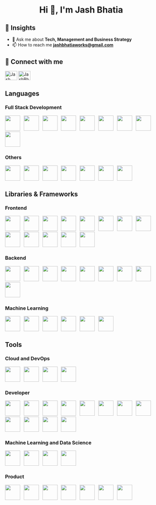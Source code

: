 
<h1 align="center">Hi 👋, I'm Jash Bhatia</h1>

## 🚀 Insights
- 💬 Ask me about **Tech, Management and Business Strategy**
- 📫 How to reach me **jashbhatiaworks@gmail.com**

## 💬 Connect with me
<a href="https://www.linkedin.com/in/jashbhatia07/" target="blank"><img src="https://cdn.jsdelivr.net/gh/devicons/devicon/icons/linkedin/linkedin-original.svg" alt="Jash Bhatia" height="30" width="40" /></a>
<a href="https://twitter.com/BhatiaJash" target="blank"><img src="https://cdn.jsdelivr.net/gh/devicons/devicon/icons/twitter/twitter-original.svg" alt="JashBhatia" height="30" width="40" /></a>&nbsp;

## Languages
### Full Stack Development
<img src="https://cdn.jsdelivr.net/gh/devicons/devicon/icons/javascript/javascript-original.svg" width="50" height="50"/> &nbsp;
<img src="https://cdn.jsdelivr.net/gh/devicons/devicon/icons/typescript/typescript-original.svg" width="50" height="50"/> &nbsp;
<img src="https://cdn.jsdelivr.net/gh/devicons/devicon/icons/html5/html5-plain-wordmark.svg" width="50" height="50"/> &nbsp;
<img src="https://cdn.jsdelivr.net/gh/devicons/devicon/icons/css3/css3-plain-wordmark.svg" width="50" height="50"/> &nbsp;
<img src="https://cdn.jsdelivr.net/gh/devicons/devicon/icons/kotlin/kotlin-original.svg" width="50" height="50"/> &nbsp;
<img src="https://cdn.jsdelivr.net/gh/devicons/devicon/icons/mongodb/mongodb-original-wordmark.svg" width="50" height="50"/> &nbsp;
<img src="https://cdn.jsdelivr.net/gh/devicons/devicon/icons/mysql/mysql-original-wordmark.svg" width="50" height="50"/> &nbsp;
<img src="https://cdn.jsdelivr.net/gh/devicons/devicon/icons/postgresql/postgresql-plain-wordmark.svg" width="50" height="50"/> &nbsp;
<img src="https://cdn.jsdelivr.net/gh/devicons/devicon/icons/php/php-original.svg" width="50" height="50"/> &nbsp;

### Others
<img src="https://cdn.jsdelivr.net/gh/devicons/devicon/icons/python/python-original-wordmark.svg" width="50" height="50"/> &nbsp;
<img src="https://cdn.jsdelivr.net/gh/devicons/devicon/icons/java/java-original-wordmark.svg" width="50" height="50"/> &nbsp;
<img src="https://cdn.jsdelivr.net/gh/devicons/devicon/icons/solidity/solidity-original.svg" width="50" height="50"/> &nbsp;
<img src="https://cdn.jsdelivr.net/gh/devicons/devicon/icons/c/c-original.svg" width="50" height="50"/> &nbsp;
<img src="https://cdn.jsdelivr.net/gh/devicons/devicon/icons/cplusplus/cplusplus-original.svg" width="50" height="50"/> &nbsp;
<img src="https://cdn.jsdelivr.net/gh/devicons/devicon/icons/rails/rails-original-wordmark.svg" width="50" height="50"/> &nbsp;
<img src="https://cdn.jsdelivr.net/gh/devicons/devicon/icons/ruby/ruby-original.svg" width="50" height="50"/> &nbsp;

## Libraries & Frameworks
### Frontend
<img src="https://cdn.jsdelivr.net/gh/devicons/devicon/icons/react/react-original-wordmark.svg" width="50" height="50"/> &nbsp;
<img src="https://seeklogo.com/images/R/react-native-logo-221C671C70-seeklogo.com.png" width="50" height="50"/> &nbsp;
<img src="https://cdn.jsdelivr.net/gh/devicons/devicon/icons/redux/redux-original.svg" width="50" height="50"/> &nbsp;
<img src="https://encrypted-tbn0.gstatic.com/images?q=tbn:ANd9GcQ3Eka0FGDZvp6P8KgIcWYPdJIjw9TYGqTuyRcHIt4qrw&s" width="50" height="50"/> &nbsp;
<img src="https://cdn.jsdelivr.net/gh/devicons/devicon/icons/gatsby/gatsby-plain-wordmark.svg" width="50" height="50"/> &nbsp;
<img src="https://cdn.jsdelivr.net/gh/devicons/devicon/icons/vuejs/vuejs-original-wordmark.svg" width="50" height="50"/> &nbsp;
<img src="https://cdn.jsdelivr.net/gh/devicons/devicon/icons/nuxtjs/nuxtjs-original-wordmark.svg" width="50" height="50"/> &nbsp;
<img src="https://cdn.jsdelivr.net/gh/devicons/devicon/icons/threejs/threejs-original-wordmark.svg" width="50" height="50"/> &nbsp;
<img src="https://cdn.jsdelivr.net/gh/devicons/devicon/icons/svelte/svelte-original.svg" width="50" height="50"/> &nbsp;
<img src="https://cdn.jsdelivr.net/gh/devicons/devicon/icons/materialui/materialui-original.svg" width="50" height="50"/> &nbsp;
<img src="https://cdn.jsdelivr.net/gh/devicons/devicon/icons/bootstrap/bootstrap-original-wordmark.svg" width="50" height="50"/> &nbsp;
<img src="https://cdn.jsdelivr.net/gh/devicons/devicon/icons/tailwindcss/tailwindcss-plain.svg" width="50" height="50"/> &nbsp;
<img src="https://cdn.jsdelivr.net/gh/devicons/devicon/icons/sass/sass-original.svg" width="50" height="50"/> &nbsp;

### Backend
<img src="https://cdn.jsdelivr.net/gh/devicons/devicon/icons/nodejs/nodejs-original.svg" width="50" height="50"/> &nbsp;
<img src="https://icongr.am/devicon/express-original-wordmark.svg?size=148&color=ffffff" width="50" height="50"/> &nbsp;
<img src="https://ik.imagekit.io/ably/ghost/prod/2021/03/socket-io-logo-1.jpeg?tr=w-1728,q-50" width="50" height="50"/> &nbsp;
<img src="https://cdn.jsdelivr.net/gh/devicons/devicon/icons/graphql/graphql-plain-wordmark.svg" width="50" height="50"/> &nbsp;
<img src="https://cdn.jsdelivr.net/gh/devicons/devicon/icons/sequelize/sequelize-original-wordmark.svg" width="50" height="50"/> &nbsp;
<img src="https://icongr.am/devicon/django-original.svg?size=148&color=c8a546" width="50" height="50"/> &nbsp;
<img src="https://cdn.jsdelivr.net/gh/devicons/devicon/icons/neo4j/neo4j-original-wordmark.svg" width="50" height="50"/> &nbsp;
<img src="https://cdn.jsdelivr.net/gh/devicons/devicon/icons/npm/npm-original-wordmark.svg" width="50" height="50"/> &nbsp;
<img src="https://cdn.jsdelivr.net/gh/devicons/devicon/icons/yarn/yarn-original-wordmark.svg" width="50" height="50"/> &nbsp;

### Machine Learning
<img src="https://cdn.jsdelivr.net/gh/devicons/devicon/icons/numpy/numpy-original-wordmark.svg" width="50" height="50"/> &nbsp;
<img src="https://cdn.jsdelivr.net/gh/devicons/devicon/icons/pandas/pandas-original-wordmark.svg" width="50" height="50"/> &nbsp;
<img src="https://cdn.jsdelivr.net/gh/devicons/devicon/icons/pycharm/pycharm-original-wordmark.svg" width="50" height="50"/> &nbsp;
<img src="https://cdn.jsdelivr.net/gh/devicons/devicon/icons/pytorch/pytorch-plain-wordmark.svg" width="50" height="50"/> &nbsp;
<img src="https://cdn.jsdelivr.net/gh/devicons/devicon/icons/opencv/opencv-original-wordmark.svg" width="50" height="50"/> &nbsp;
<img src="https://cdn.jsdelivr.net/gh/devicons/devicon/icons/selenium/selenium-original.svg" width="50" height="50"/> &nbsp;

## Tools
### Cloud and DevOps
<img src="https://icongr.am/devicon/amazonwebservices-plain-wordmark.svg?size=148&color=ff9900" width="50" height="50"/> &nbsp;
<img src="https://cdn.jsdelivr.net/gh/devicons/devicon/icons/docker/docker-original-wordmark.svg" width="50" height="50"/> &nbsp;
<img src="https://cdn.jsdelivr.net/gh/devicons/devicon/icons/googlecloud/googlecloud-original-wordmark.svg" width="50" height="50"/> &nbsp;
<img src="https://cdn.jsdelivr.net/gh/devicons/devicon/icons/heroku/heroku-original-wordmark.svg" width="50" height="50"/> &nbsp;

### Developer 
<img src="https://cdn.jsdelivr.net/gh/devicons/devicon/icons/androidstudio/androidstudio-plain-wordmark.svg" width="50" height="50"/> &nbsp;
<img src="https://cdn.jsdelivr.net/gh/devicons/devicon/icons/eslint/eslint-original-wordmark.svg" width="50" height="50"/> &nbsp;
<img src="https://cdn.jsdelivr.net/gh/devicons/devicon/icons/git/git-original.svg" width="50" height="50"/> &nbsp;
<img src="https://cdn.jsdelivr.net/gh/devicons/devicon/icons/github/github-original.svg" width="50" height="50"/> &nbsp;
<img src="https://cdn.jsdelivr.net/gh/devicons/devicon/icons/gitlab/gitlab-original.svg" width="50" height="50"/> &nbsp;
<img src="https://cdn.jsdelivr.net/gh/devicons/devicon/icons/gradle/gradle-plain.svg" width="50" height="50"/> &nbsp;
<img src="https://cdn.jsdelivr.net/gh/devicons/devicon/icons/jupyter/jupyter-original-wordmark.svg" width="50" height="50"/> &nbsp;
<img src="https://cdn.jsdelivr.net/gh/devicons/devicon/icons/ubuntu/ubuntu-plain-wordmark.svg" width="50" height="50"/> &nbsp;
<img src="https://cdn.jsdelivr.net/gh/devicons/devicon/icons/vim/vim-original.svg" width="50" height="50"/> &nbsp;
<img src="https://cdn.jsdelivr.net/gh/devicons/devicon/icons/visualstudio/visualstudio-plain-wordmark.svg" width="50" height="50"/> &nbsp;
<img src="https://cdn.jsdelivr.net/gh/devicons/devicon/icons/vscode/vscode-original.svg" width="50" height="50"/> &nbsp;
<img src="https://cdn.jsdelivr.net/gh/devicons/devicon/icons/webflow/webflow-original.svg" width="50" height="50"/> &nbsp;

### Machine Learning and Data Science
<img src="https://cdn.jsdelivr.net/gh/devicons/devicon/icons/matlab/matlab-original.svg" width="50" height="50"/> &nbsp;
<img src="https://cdn.jsdelivr.net/gh/devicons/devicon/icons/rstudio/rstudio-original.svg" width="50" height="50"/> &nbsp;
<img src="https://cdn.jsdelivr.net/gh/devicons/devicon/icons/tensorflow/tensorflow-original.svg" width="50" height="50"/> &nbsp;
<img src="https://cdn.jsdelivr.net/gh/devicons/devicon/icons/anaconda/anaconda-original.svg" width="50" height="50"/> &nbsp;

### Product
<img src="https://cdn.jsdelivr.net/gh/devicons/devicon/icons/slack/slack-original.svg" width="50" height="50"/> &nbsp;
<img src="https://cdn.jsdelivr.net/gh/devicons/devicon/icons/jira/jira-original-wordmark.svg" width="50" height="50"/> &nbsp;
<img src="https://cdn.jsdelivr.net/gh/devicons/devicon/icons/trello/trello-plain-wordmark.svg" width="50" height="50"/> &nbsp;
<img src="https://cdn.jsdelivr.net/gh/devicons/devicon/icons/canva/canva-original.svg" width="50" height="50"/> &nbsp;
<img src="https://encrypted-tbn0.gstatic.com/images?q=tbn:ANd9GcQRUEgyUdL6wuds_iuTAlaXXkAFrsVug-ZF2Q&usqp=CAU" width="50" height="50"/> &nbsp;
<img src="https://cdn.jsdelivr.net/gh/devicons/devicon/icons/xd/xd-line.svg" width="50" height="50"/> &nbsp;
<img src="https://cdn.jsdelivr.net/gh/devicons/devicon/icons/sketch/sketch-original.svg" width="50" height="50"/> &nbsp;
<!--
**jashbhatia07/jashbhatia07** is a ✨ _special_ ✨ repository because its `README.md` (this file) appears on your GitHub profile.

Here are some ideas to get you started:

- 🔭 I’m currently working on ...
- 🌱 I’m currently learning ...
- 👯 I’m looking to collaborate on ...
- 🤔 I’m looking for help with ...
- 💬 Ask me about ...
- 📫 How to reach me: ...
- 😄 Pronouns: ...
- ⚡ Fun fact: ...
-->
